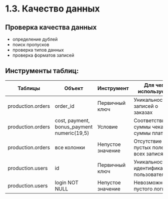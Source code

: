 # 1.3. Качество данных
## Проверка качества данных
 - определение дублей
 - поиск пропусков
 - проверка типов данных
 - проверка форматов записей

## Инструменты таблиц:
| Таблицы             | Объект                      | Инструмент      | Для чего используется |
| ------------------- | --------------------------- | --------------- | --------------------- |
| production.orders | order_id | Первичный ключ  | Уникальность записей о заказах |
| production.orders | cost, payment, bonus_payment numeric(19,5) | Условие  | Соответствие суммы чека и суммы платежа |
| production.orders | все колонки | Непустое значение | Отсутствие пустых полей во всех записях |
| production.users | id | Первичный ключ  | Уникальность идентификаторов пользователей |
| production.users | login NOT NULL | Непустое значение | Невозможность пустого логина |